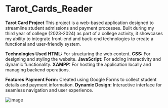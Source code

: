 # Tarot_Cards_Reader
**Tarot Card Project**
This project is a web-based application designed to streamline student admissions and payment processes. Built during my third year of college (2023-2024) as part of a college activity, it showcases my ability to integrate front-end and back-end technologies to create a functional and user-friendly system.

**Technologies Used**
**HTML:** For structuring the web content.
**CSS:** For designing and styling the website.
**JavaScript:** For adding interactivity and dynamic functionality.
**XAMPP:** For hosting the application locally and managing backend operations.

**Features**
**Payment Form:** Created using Google Forms to collect student details and payment information.
**Dynamic Design:** Interactive interface for seamless navigation and user experience.

![image](https://github.com/user-attachments/assets/4b26a95b-e44d-4dfc-b5b7-5f4d837bc9b6)
